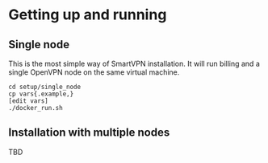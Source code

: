 # Getting up and running


## Single node

This is the most simple way of SmartVPN installation. It will run billing and a single OpenVPN node on the same virtual machine.

```
cd setup/single_node
cp vars{.example,}
[edit vars]
./docker_run.sh
```

## Installation with multiple nodes

TBD
